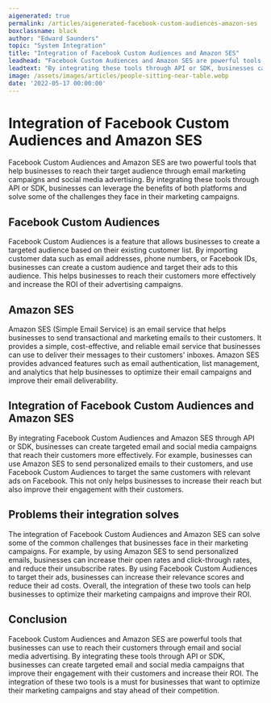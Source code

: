 ```yaml
---
aigenerated: true
permalink: /articles/aigenerated-facebook-custom-audiences-amazon-ses
boxclassname: black
author: "Edward Saunders"
topic: "System Integration"
title: "Integration of Facebook Custom Audiences and Amazon SES"
leadhead: "Facebook Custom Audiences and Amazon SES are powerful tools that businesses can use to reach their customers through email and social media advertising"
leadtext: "By integrating these tools through API or SDK, businesses can create targeted email and social media campaigns that improve their engagement with their customers and increase their ROI. The integration of these two tools is a must for businesses that want to optimize their marketing campaigns and stay ahead of their competition."
image: /assets/images/articles/people-sitting-near-table.webp
date: '2022-05-17 00:00:00'
---
```

<div class="arttext">        <h1>Integration of Facebook Custom Audiences and Amazon SES</h1>
        <p>
            Facebook Custom Audiences and Amazon SES are two powerful tools that help businesses to reach their target audience through email marketing campaigns and social media advertising. By integrating these tools through API or SDK, businesses can leverage the benefits of both platforms and solve some of the challenges they face in their marketing campaigns.
        </p>
        <h2>Facebook Custom Audiences</h2>
        <p>
            Facebook Custom Audiences is a feature that allows businesses to create a targeted audience based on their existing customer list. By importing customer data such as email addresses, phone numbers, or Facebook IDs, businesses can create a custom audience and target their ads to this audience. This helps businesses to reach their customers more effectively and increase the ROI of their advertising campaigns.
        </p>
        <h2>Amazon SES</h2>
        <p>
            Amazon SES (Simple Email Service) is an email service that helps businesses to send transactional and marketing emails to their customers. It provides a simple, cost-effective, and reliable email service that businesses can use to deliver their messages to their customers' inboxes. Amazon SES provides advanced features such as email authentication, list management, and analytics that help businesses to optimize their email campaigns and improve their email deliverability.
        </p>
        <h2>Integration of Facebook Custom Audiences and Amazon SES</h2>
        <p>
            By integrating Facebook Custom Audiences and Amazon SES through API or SDK, businesses can create targeted email and social media campaigns that reach their customers more effectively. For example, businesses can use Amazon SES to send personalized emails to their customers, and use Facebook Custom Audiences to target the same customers with relevant ads on Facebook. This not only helps businesses to increase their reach but also improve their engagement with their customers.
        </p>
        <h2>Problems their integration solves</h2>
        <p>
            The integration of Facebook Custom Audiences and Amazon SES can solve some of the common challenges that businesses face in their marketing campaigns. For example, by using Amazon SES to send personalized emails, businesses can increase their open rates and click-through rates, and reduce their unsubscribe rates. By using Facebook Custom Audiences to target their ads, businesses can increase their relevance scores and reduce their ad costs. Overall, the integration of these two tools can help businesses to optimize their marketing campaigns and improve their ROI.
        </p>
        <h2>Conclusion</h2>
        <p>
            Facebook Custom Audiences and Amazon SES are powerful tools that businesses can use to reach their customers through email and social media advertising. By integrating these tools through API or SDK, businesses can create targeted email and social media campaigns that improve their engagement with their customers and increase their ROI. The integration of these two tools is a must for businesses that want to optimize their marketing campaigns and stay ahead of their competition.
        </p>
</div>
